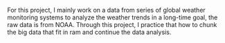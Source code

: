 For this project, I mainly work on a data from series of global weather monitoring systems to analyze the weather trends in a long-time goal, the raw data is from NOAA. 
Through this project, I practice that how to chunk the big data that fit in ram and continue the data analysis. 
